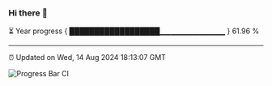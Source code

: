 ### Hi there 👋

⏳ Year progress { ██████████████████▁▁▁▁▁▁▁▁▁▁▁▁ } 61.96 %

---

⏰ Updated on Wed, 14 Aug 2024 18:13:07 GMT

![Progress Bar CI](https://github.com/code-lakshay/GitHub-Actions-Demo/workflows/Progress%20Bar%20CI/badge.svg)
